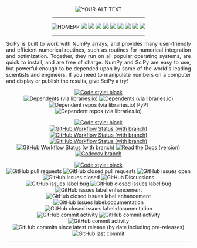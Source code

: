 <div align="center">
 <picture>
 <source media="(prefers-color-scheme: dark)" srcset="docs/source/_static/img/logo/logo_dark_full.svg">
 <source media="(prefers-color-scheme: light)" srcset="docs/source/_static/img/logo/logo_light.svg">
 <img alt="YOUR-ALT-TEXT" src="docs/source/_static/img/logo/logo_dark.svg">
</picture>
<hr width="50%" color="green" size="50px" />
<img src="https://img.shields.io/static/v1?message=HOME&color=rgba(0,105,0,1)&style=for-the-badge&label=%20" alt="HOMEPP">
<img src="https://img.shields.io/static/v1?message=INTRO&color=rgba(0,105,0,0.9)&style=for-the-badge&label=%20">
<img src="https://img.shields.io/static/v1?message=INSTALL&color=rgba(0,105,0,0.8)&style=for-the-badge&label=%20">
<img src="https://img.shields.io/static/v1?message=MANUAL&color=rgba(0,105,0,0.7)&style=for-the-badge&label=%20">
<img src="https://img.shields.io/static/v1?message=API&color=rgba(0,105,0,0.6)&style=for-the-badge&label=%20">
<img src="https://img.shields.io/static/v1?message=NEWS&color=rgba(0,105,0,0.5)&style=for-the-badge&label=%20">
<img src="https://img.shields.io/static/v1?message=Q%26A&color=rgba(0,105,0,0.4)&style=for-the-badge&label=%20">
<img src="https://img.shields.io/static/v1?message=CONTRIBUTE&color=rgba(0,105,0,0.3)&style=for-the-badge&label=%20">
<img src="https://img.shields.io/static/v1?message=CITE&color=rgba(0,105,0,0.3)&style=for-the-badge&label=%20">
<img src="https://img.shields.io/static/v1?message=ABOUT&color=rgba(0,105,0,0.3)&style=for-the-badge&label=%20">
<hr width="50%" color="green" size="50px" />
</div>
<p align="justify">
SciPy is built to work with NumPy arrays, and provides many user-friendly and efficient numerical routines, such as routines for numerical integration and optimization. Together, they run on all popular operating systems, are quick to install, and are free of charge. NumPy and SciPy are easy to use, but powerful enough to be depended upon by some of the world's leading scientists and engineers. If you need to manipulate numbers on a computer and display or publish the results, give SciPy a try!
</p>

<div align="center">
 
[![Code style: black](https://img.shields.io/badge/Usage-blue?style=for-the-badge)](https://github.com/psf/black)
\
![Dependents (via libraries.io)](https://img.shields.io/librariesio/dependents/pypi/numpy?color=green&label=Dependents&logo=pypi&logoColor=white)
![Dependents (via libraries.io)](https://img.shields.io/librariesio/dependents/conda/numpy?color=green&label=Dependents&logo=anaconda&logoColor=white)
![Dependent repos (via libraries.io) PyPI](https://img.shields.io/librariesio/dependent-repos/pypi/numpy?label=Dependent%20Repos&logo=pypi&logoColor=white)
![Dependent repos (via libraries.io)](https://img.shields.io/librariesio/dependent-repos/conda/numpy?label=Dependent%20Repos&logo=anaconda&logoColor=white)

[![Code style: black](https://img.shields.io/badge/Continuous%20Integration-blue?style=for-the-badge)](https://github.com/psf/black)
\
[![GitHub Workflow Status (with branch)](https://img.shields.io/github/actions/workflow/status/Armin-Ariamajd/duq/ci.yml?branch=main&label=Build&logo=github&logoColor=white)](https://github.com/pydata/pydata-sphinx-theme/actions/workflows/tests.yml?query=branch%3Adev)
[![GitHub Workflow Status (with branch)](https://img.shields.io/github/actions/workflow/status/Armin-Ariamajd/duq/ci.yml?branch=main&label=Lint&logo=github&logoColor=white)](https://github.com/pydata/pydata-sphinx-theme/actions/workflows/tests.yml?query=branch%3Adev)
[![GitHub Workflow Status (with branch)](https://img.shields.io/github/actions/workflow/status/Armin-Ariamajd/duq/ci.yml?branch=main&label=Tests&logo=github&logoColor=white)](https://github.com/pydata/pydata-sphinx-theme/actions/workflows/tests.yml?query=branch%3Adev)
[![GitHub Workflow Status (with branch)](https://img.shields.io/github/actions/workflow/status/Armin-Ariamajd/duq/ci.yml?branch=main&label=Docs&logo=github&logoColor=white)](https://github.com/pydata/pydata-sphinx-theme/actions/workflows/tests.yml?query=branch%3Adev)
[![Read the Docs (version)](https://img.shields.io/readthedocs/duq/latest?label=Docs&logo=readthedocs&logoColor=white)](https://readthedocs.org/projects/duq/builds/)
[![Codecov branch](https://img.shields.io/codecov/c/github/volkamerlab/opencadd/master?label=Code%20Coverage&logo=codecov&logoColor=white)](https://codecov.io/gh/volkamerlab/opencadd/branch/master)



[![Code style: black](https://img.shields.io/badge/Activity-blue?style=for-the-badge)](https://github.com/psf/black)
\
![GitHub pull requests](https://img.shields.io/github/issues-pr/volkamerlab/opencadd?color=AF1F10&label=Pull%20Requests&logo=github&logoColor=white)
![GitHub closed pull requests](https://img.shields.io/github/issues-pr-closed/volkamerlab/opencadd?color=g&label=%20)
![GitHub issues open](https://img.shields.io/github/issues/volkamerlab/teachopencadd?color=AF1F10&label=Issues&logo=github&logoColor=white)
![GitHub issues closed](https://img.shields.io/github/issues-closed/volkamerlab/opencadd?color=g&label=%20)
![GitHub Discussions](https://img.shields.io/github/discussions/volkamerlab/opencadd?label=Discussions&logo=github&logoColor=white)
\
![GitHub issues label:bug](https://img.shields.io/github/issues/volkamerlab/opencadd/bug?color=AF1F10&label=Bug%20Reports&logo=github&logoColor=white)
![GitHub closed issues label:bug](https://img.shields.io/github/issues-closed/volkamerlab/opencadd/bug?color=g&label=%20)
![GitHub issues label:enhancement](https://img.shields.io/github/issues/volkamerlab/opencadd/enhancement?color=AF1F10&label=Feature%20Requests&logo=github&logoColor=white)
![GitHub closed issues label:enhancement](https://img.shields.io/github/issues-closed/volkamerlab/opencadd/enhancement?color=g&label=%20)
![GitHub issues label:documentation](https://img.shields.io/github/issues/volkamerlab/opencadd/documentation?color=AF1F10&label=Doc%20Requests&logo=github&logoColor=white)
![GitHub closed issues label:documentation](https://img.shields.io/github/issues-closed/volkamerlab/opencadd/documentation?color=g&label=%20)
\
![GitHub commit activity](https://img.shields.io/github/commit-activity/w/armin-ariamajd/opencadd?label=Commits&logo=github&logoColor=white)
![GitHub commit activity](https://img.shields.io/github/commit-activity/m/armin-ariamajd/opencadd?label=%20)
![GitHub commit activity](https://img.shields.io/github/commit-activity/y/armin-ariamajd/opencadd?label=%20)
![GitHub commits since latest release (by date including pre-releases)](https://img.shields.io/github/commits-since/volkamerlab/opencadd/latest?include_prereleases)
![GitHub last commit](https://img.shields.io/github/last-commit/armin-ariamajd/templaterepo?label=latest)

</div>

---


